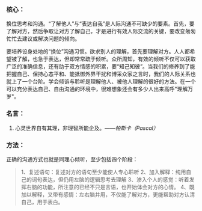 ### 核心：

​		换位思考和沟通。“了解他人”与“表达自我”是人际沟通不可缺少的要素。首先，要了解对方，然后争取让对方了解自己，才是进行有效人际交流的关键，要改变匆匆忙忙去建议或解决问题的倾向。

​		要培养设身处地的“换位”沟通习惯。欲求别人的理解，首先要理解对方。人人都希望被了解，也急于表达，但却常常疏于倾听。众所周知，有效的倾听不仅可以获取广泛的准确信息，还有助于双方情感的积累，要“知己知彼”。当我们的修养到了能把握自己、保持心态平和、能抵御外界干扰和博采众家之言时，我们的人际关系也就上了一个台阶。学会倾诉与聆听是理解他人、被他人理解的很好的方法。在一个可以充分表达自己、自由沟通的环境中，很难想象还会有多少人出来高呼&quot;理解万岁&quot;。



### 名言：

1. 心灵世界自有其理，非理智所能企及。——*帕斯卡（Pascal）*



### 方法：

正确的沟通方式也就是同理心倾听，至少包括四个阶段：

> 1、复述语句：复述对方的语句至少能使人专心聆听
> 2、加入解释：纯用自己的词句表达，但仍用左脑的逻辑思考去理解
> 3、渗入个人的感觉：听着发挥右脑的功能，所注意的已经不只是言语，也开始体会对方的心情。
> 4、既加以解释，又带有感情：左右脑并用，不仅能了解对方，更能帮助对方认清自己，用于表白。